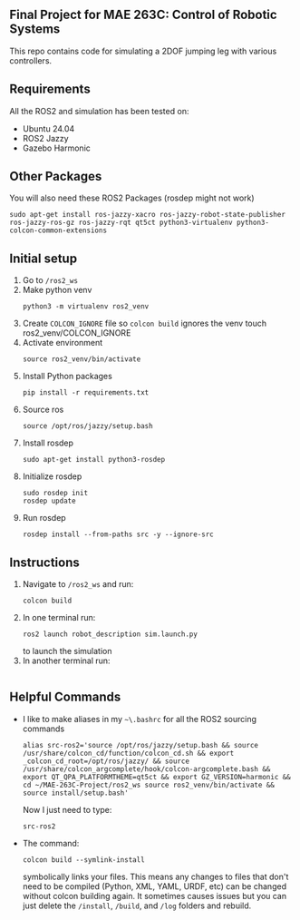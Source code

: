 ## Final Project for MAE 263C: Control of Robotic Systems

This repo contains code for simulating a 2DOF jumping leg with various controllers.

## Requirements
All the ROS2 and simulation has been tested on:

* Ubuntu 24.04
* ROS2 Jazzy
* Gazebo Harmonic

## Other Packages
You will also need these ROS2 Packages (rosdep might not work)
```
sudo apt-get install ros-jazzy-xacro ros-jazzy-robot-state-publisher ros-jazzy-ros-gz ros-jazzy-rqt qt5ct python3-virtualenv python3-colcon-common-extensions
```

## Initial setup
1. Go to `/ros2_ws`
2. Make python venv
   ```
   python3 -m virtualenv ros2_venv
   ```
3. Create `COLCON_IGNORE` file so `colcon build` ignores the venv
   touch ros2_venv/COLCON_IGNORE
4. Activate environment
   ```
   source ros2_venv/bin/activate
   ```
5. Install Python packages
   ```
   pip install -r requirements.txt
   ```
6. Source ros
   ```
   source /opt/ros/jazzy/setup.bash
   ```
7. Install rosdep
   ```
   sudo apt-get install python3-rosdep
   ```
8. Initialize rosdep
   ```
   sudo rosdep init
   rosdep update
   ```
9. Run rosdep
   ```
   rosdep install --from-paths src -y --ignore-src
   ```


## Instructions
1. Navigate to `/ros2_ws` and run:
    ``` 
    colcon build
    ```
2. In one terminal run:
   ```
   ros2 launch robot_description sim.launch.py
   ```
   to launch the simulation
3. In another terminal run:
   ```

   ```

## Helpful Commands
* I like to make aliases in my `~\.bashrc` for all the ROS2 sourcing commands
    ```
    alias src-ros2='source /opt/ros/jazzy/setup.bash && source /usr/share/colcon_cd/function/colcon_cd.sh && export _colcon_cd_root=/opt/ros/jazzy/ && source /usr/share/colcon_argcomplete/hook/colcon-argcomplete.bash && export QT_QPA_PLATFORMTHEME=qt5ct && export GZ_VERSION=harmonic && cd ~/MAE-263C-Project/ros2_ws source ros2_venv/bin/activate && source install/setup.bash'
    ```
    Now I just need to type:
    ```
    src-ros2
    ```
* The command:
    ```
    colcon build --symlink-install
    ```
    symbolically links your files. This means any changes to files that don't need to be compiled (Python, XML, YAML, URDF, etc) can be changed without colcon building again. It sometimes causes issues but you can just delete the `/install`, `/build`, and `/log` folders and rebuild.


